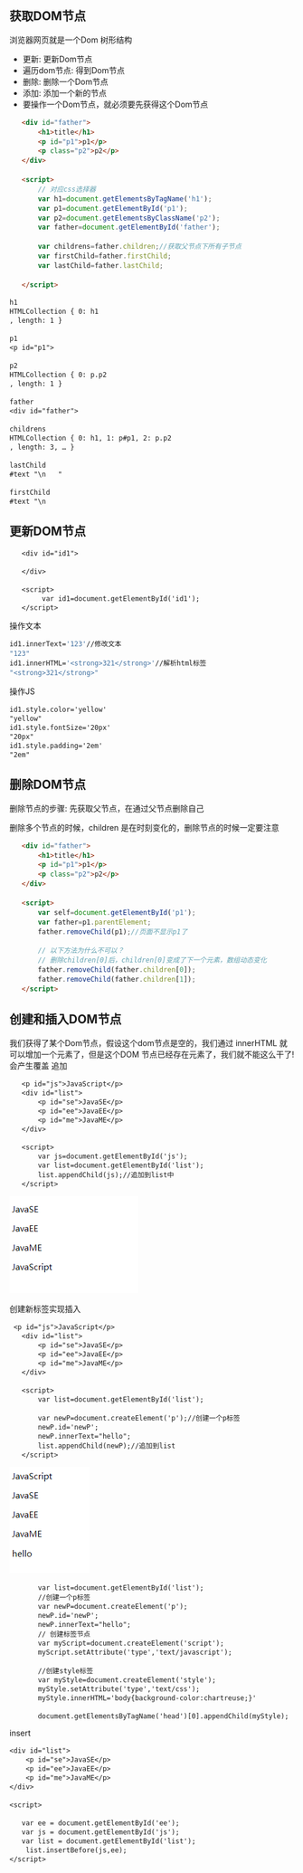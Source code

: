 ## 获取DOM节点

浏览器网页就是一个Dom 树形结构

- 更新: 更新Dom节点
- 遍历dom节点: 得到Dom节点
- 删除: 删除一个Dom节点
- 添加: 添加一个新的节点
- 要操作一个Dom节点，就必须要先获得这个Dom节点

```html
   <div id="father">
       <h1>title</h1>
       <p id="p1">p1</p>
       <p class="p2">p2</p>
   </div>

   <script>
       // 对应css选择器
       var h1=document.getElementsByTagName('h1');
       var p1=document.getElementById('p1');
       var p2=document.getElementsByClassName('p2');
       var father=document.getElementById('father');

       var childrens=father.children;//获取父节点下所有子节点
       var firstChild=father.firstChild;
       var lastChild=father.lastChild;
       
   </script>
```



```
h1
HTMLCollection { 0: h1
, length: 1 }

p1
<p id="p1">

p2
HTMLCollection { 0: p.p2
, length: 1 }

father
<div id="father">

childrens
HTMLCollection { 0: h1, 1: p#p1, 2: p.p2
, length: 3, … }

lastChild
#text "\n   "

firstChild
#text "\n       
```



## 更新DOM节点

```
   <div id="id1">

   </div>

   <script>
        var id1=document.getElementById('id1');
   </script>
```

操作文本

```sh
id1.innerText='123'//修改文本
"123"
id1.innerHTML='<strong>321</strong>'//解析html标签
"<strong>321</strong>" 
```



操作JS

```
id1.style.color='yellow'
"yellow"
id1.style.fontSize='20px'
"20px"
id1.style.padding='2em'
"2em" 
```



## 删除DOM节点

删除节点的步骤: 先获取父节点，在通过父节点删除自己

删除多个节点的时候，children 是在时刻变化的，删除节点的时候一定要注意

```html
   <div id="father">
       <h1>title</h1>
       <p id="p1">p1</p>
       <p class="p2">p2</p>
   </div>

   <script>
       var self=document.getElementById('p1');
       var father=p1.parentElement;
       father.removeChild(p1);//页面不显示p1了
       
       // 以下方法为什么不可以？
       // 删除children[0]后，children[0]变成了下一个元素，数组动态变化
       father.removeChild(father.children[0]);
       father.removeChild(father.children[1]);
   </script>
```



## 创建和插入DOM节点

我们获得了某个Dom节点，假设这个dom节点是空的，我们通过 innerHTML 就可以增加一个元素了，但是这个DOM 节点已经存在元素了，我们就不能这么干了!会产生覆盖
追加

```
   <p id="js">JavaScript</p>
   <div id="list">
       <p id="se">JavaSE</p>
       <p id="ee">JavaEE</p>
       <p id="me">JavaME</p>
   </div>

   <script>
       var js=document.getElementById('js');
       var list=document.getElementById('list');
       list.appendChild(js);//追加到list中
   </script>
```

![image-20240114105757052](assets\image-20240114105757052.png)

创建新标签实现插入

```
 <p id="js">JavaScript</p>
   <div id="list">
       <p id="se">JavaSE</p>
       <p id="ee">JavaEE</p>
       <p id="me">JavaME</p>
   </div>

   <script>
       var list=document.getElementById('list');

       var newP=document.createElement('p');//创建一个p标签
       newP.id='newP';
       newP.innerText="hello";
       list.appendChild(newP);//追加到list
   </script>
```

![image-20240114110006240](assets\image-20240114110006240.png)

 

```
       var list=document.getElementById('list');
       //创建一个p标签
       var newP=document.createElement('p');
       newP.id='newP';
       newP.innerText="hello";
       // 创建标签节点
       var myScript=document.createElement('script');
       myScript.setAttribute('type','text/javascript');

       //创建style标签
       var myStyle=document.createElement('style');
       myStyle.setAttribute('type','text/css');
       myStyle.innerHTML='body{background-color:chartreuse;}'

       document.getElementsByTagName('head')[0].appendChild(myStyle);
```



insert

```
<div id="list">
    <p id="se">JavaSE</p>
    <p id="ee">JavaEE</p>
    <p id="me">JavaME</p>
</div>

<script>

   var ee = document.getElementById('ee');
   var js = document.getElementById('js');
   var list = document.getElementById('list');
    list.insertBefore(js,ee);
</script>
```

